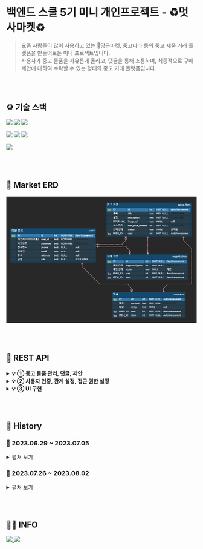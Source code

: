 # **백엔드 스쿨 5기 미니 개인프로젝트 - ♻️멋사마켓♻️**


> 요즘 사람들이 많이 사용하고 있는 🥕당근마켓, 중고나라 등의 중고 제품 거래 플랫폼을 만들어보는 미니 프로젝트입니다.<br>사용자가 중고 물품을 자유롭게 올리고, 댓글을 통해 소통하며, 최종적으로 구매 제안에 대하여 수락할 수 있는 형태의 중고 거래 플랫폼입니다.

<br><br>
## ⚙ 기술 스택
<p>
<img src="https://img.shields.io/badge/Java_17-007396?style=flat&logo=OpenJDK&logoColor=white">
<img src="https://img.shields.io/badge/gradle_8.1.1-02303A?style=flat&logo=gradle&logoColor=white">
<img src="https://img.shields.io/badge/SQLite_3.41.2.2-003B57?style=flat&logo=SQLite&logoColor=white">
</p>
<p>
<img src="https://img.shields.io/badge/Spring_6.0.10-6DB33F?style=flat&logo=Spring&logoColor=white">
<img src="https://img.shields.io/badge/springboot_3.1.1-6DB33F?style=flat&logo=springboot&logoColor=white">
<img src="https://img.shields.io/badge/springsecurity_6.1.1-6DB33F?style=flat&logo=springsecurity&logoColor=white">
</p>
<img src="https://img.shields.io/badge/thymeleaf_3.1.1-005F0F?style=flat&logo=thymeleaf&logoColor=white">

<br><br>

## 📅 Market ERD
![market_ERD](readme_img/erd.png)

<br><br>

## 📁 REST API
<details>
<summary><b>💡 ① 중고 물품 관리, 댓글, 제안</b></summary>

### 1. 물품 관리
<details>
<summary><b><u>중고 물품 관리 API</u></b></summary>

**✅ 표시: 로그인 시 JWT 발급 → Auth(Type=Bearer Token): JWT 입력**

<details><summary> 1. POST /items ✅</summary>

Request Body:
```json
{
    "title": "중고 맥북 팝니다",
    "description": "2019년 맥북 프로 13인치 모델입니다",
    "minPriceWanted": 1000000
}
```

Response Body:

![create_item](readme_img/r1.png)

</details>

<details><summary> 2. GET /items?page={page}&limit={limit} </summary>

Response Body:

![viewall_item](readme_img/r2.png)

</details>

<details><summary> 3. GET /items/{itemId} </summary>

Response Body:

![viewone_item](readme_img/r3.png)

</details>


<details><summary> 4. PUT /items/{itemId} ✅</summary>

Request Body:
```json
{
    "title": "응 안팔아",
    "description": "걍 내가 쓸꺼야",
    "minPriceWanted": 5000000
}
```

Response Body:

![update_item](readme_img/r4.png)

</details>


<details><summary> 5. PUT /items/{itemId}/image ✅</summary>

Request Body & Response Body:

![image_item](readme_img/r5.png)

</details>
<details><summary> 6. DELETE /items/{itemId} ✅</summary>

Response Body:

![delete_item](readme_img/r6.png)

</details>
<br>

[📁 **REST API 돌아가기**](#-rest-api)

</details>

### 2. 물품 댓글
<details>
<summary><b><u>중고 물품 댓글 API</u></b></summary>

**✅ 표시: 로그인 시 JWT 발급 → Auth(Type=Bearer Token): JWT 입력**

<details><summary> 1. POST /items/{itemId}/comments ✅</summary>

Request Body:
```json
{
    "content": "할인 가능하신가요?"
}
```

Response Body:

![img](readme_img/c1.png)

</details>
<details><summary> 2. GET /items/{itemId}/comments?page=1 </summary>

Request Body:<br>
page 값을 파라미터로 10개 단위로 보여준다.

Response Body:

![img](readme_img/c2.png)

</details>
<details><summary> 3. PUT /items/{itemId}/comments/{commentId} ✅</summary>

Request Body:
```json
{
    "content": "1000000 정도면 고려 가능합니다"
}
```

Response Body:

![img](readme_img/c3.png)

</details>
<details><summary> 4. PUT /items/{itemId}/comments/{commentId}/reply ✅</summary>

Request Body:
```json
{
    "reply": "ㄴㄴ안됨"
}
```

Response Body:

![img](readme_img/c4.png)

</details>
<details><summary> 5. DELETE /items/{itemId}/comments/{commentId} ✅</summary>

Response Body:

![img](readme_img/c5.png)

</details>

<details><summary> 6. 답글은 물품 등록 작성자를 제외하고는 달 수 없다. ✅</summary>

![img](readme_img/c6.png)

</details>

<details><summary> 7. ROLE_ADMIN 권한이 있는 사용자는 물품 등록 작성자가 아니어도 댓글을 달 수 있다. ✅</summary>

![img](readme_img/c7.png)

</details>

<br>

[📁 **REST API 돌아가기**](#-rest-api)

</details>

### 3. 구매 제안
<details>
<summary><b><u>구매 제안 API</u></b></summary>

**✅ 표시: 로그인 시 JWT 발급 → Auth(Type=Bearer Token): JWT 입력**

<details><summary> 1. POST /items/{itemId}/proposals ✅</summary>

Request Body:
```json
{
    // 구매 제안을 올린 구매자
    "suggestedPrice": 1000000
}
```

Response Body:

![img](readme_img/p1.png)

</details>
<details><summary> 2. GET http://localhost:8080/items/1/proposal?page=1 ✅</summary>

Response Body:

**1) 중고 물품을 올린 판매자가 확인할 수 있는 page**
![img](readme_img/p2.png)
<br><br>

**2) 구매 제안을 올린 구매자가 확인할 수 있는 page**
![img](readme_img/p21.png)

</details>
<details><summary> 3. PUT /items/{itemId}/proposals/{proposalId} ✅</summary>

Request Body:
```json
{
    // 구매 제안을 올린 구매자
    "suggestedPrice": 7777777
}
```

Response Body:

![img](readme_img/p3.png)

</details>
<details><summary> 4. DELETE /items/{itemId}/proposals/{proposalId} ✅</summary>

Response Body:

![img](readme_img/p4.png)

</details>
<details><summary> 5. PUT /items/{itemId}/proposals/{proposalId} ✅</summary>

Request Body:
```json
{
    // 중고 물품을 올린 판매자
    "status": "거절" // "수락"도 가능
}
```

Response Body:

![img](readme_img/p5.png)

</details>
<details><summary> 6. PUT /items/{itemId}/proposals/{proposalId} ✅</summary>

Request Body:
```json
{
    // 구매 제안을 올린 구매자
    "status": "확정"
}
```

Response Body:

![img](readme_img/p6.png)

</details>

<details><summary> 7. 그 외 </summary>

**PUT /items/{itemId}/proposals/{proposalId}**

- 3번의 PUT(제안 가격 변경)의 경우 구매 제안 작성자만 수정이 가능하며, `status`가 "제안", `SuggestedPrice`가 null이 아닐 때만 작동한다.
- 5번의 PUT(수락, 거절)의 경우 물품 등록 작성자만 수정 가능하며, 상태가 수락, 거절이 되었을 경우 구매 제안 작성자는 글을 수정할 수 없다.
- 6번의 PUT(구매 확정)의 경우 구매 제안 작성자만 수정이 가능하며, 현재 "수락" 상태이고 Request로 받는 `status`가 "확정"이면 `status`는 "확정"으로 변한다.

    물품 등록 게시물 또한 "판매 완료"가 된다. 이 상태에서 게시물, 구매 제안을 지울 수 없다. 
    
    또한 자동으로 모든 구매제안은 "거절" 상태가 된다.
- `ROLE_ADMIN`의 권한을 가지고 있다면 구매 제안 API의 모든 기능을 사용할 수 있으며, "판매 완료" 상태가 되어도 수정이나 삭제가 가능하다.

</details>
<br>

[📁 **REST API 돌아가기**](#-rest-api)

</details>

<br>

</details>

<details>
<summary><b>💡 ② 사용자 인증, 관계 설정, 접근 권한 설정</b></summary>

### 1. 사용자 인증
<details>
<summary><b><u>로그인(토큰 발급), 회원가입 API</u></b></summary><br>

<details><summary> 1. POST /users/login </summary>

Request Body:
```json
{
  // ROLE_ADMIN 권한을 가진 TEST 계정 존재
  "userId": "운영자",
  "password": "asdf"
}
```

Response Body:

![POST /users/login](readme_img/log1.png)

</details>

<details><summary> 2. GET /users/login </summary>

Request Body:
```json
{
  // 회원가입
  "userId": "유저",
  "password": "asdf"
}
```

Response Body:

![GET /users/login_1](readme_img/log2.png)

DB:

![GET /users/login_2](readme_img/log3.png)

<br>

[📁 **REST API 돌아가기**](#-rest-api)

</details>

</details>

### 2. 관계 설정
<details>
<summary><b><u>ERD 수정 및 코드 수정 API</u></b></summary>

**1. 기존 Entity(Item, Comment, Proposal)의 writer, password 삭제 -> User Enitiy와 1:N 매핑**<br>
[📅 **Market ERD 참고**](#-market-erd)<br>

**2. ERD 변경에 의한 제대로 된 기능 작동을 위한 코드 수정**<br>[📁 **REST API - 💡 ① 중고 물품 관리, 댓글, 제안 참고**](#-rest-api)<br>

**3. 자세한 수정 사항**<br>
**ISSUE :** [2️⃣ DAY 2 / 관계 설정하기](https://github.com/likelion-backend-5th/Project_1_LimHyoungTaek/issues/6) 참고<br>
**PULL REQUEST :** [관계 설정 및 관계 변경으로 인한 코드 변경 #8](https://github.com/likelion-backend-5th/Project_1_LimHyoungTaek/pull/8) 참고

<br>

</details>


### 3. 접근 권한 설정
<details>
<summary><b><u>ROLE STATUS 추가</u></b></summary>

**1. Authentication 추가로 인한 등록(삭제, 변경 등), 조회를 사용자 정보에 따라 제한되거나 가능하게 변경**
 - `ROLE_ADMIN`, `ROLE_USER` 두 권한이 존재하며, `ROLE_ADMIN`은 [**💡 ① 중고 물품 관리, 댓글, 제안**](#-rest-api)의 모든 기능 사용 가능
 - `확정` 상태의 구매 제안을 삭제하는 등 제한되어 있는 기능도 사용할 수 있다.

**2. 자세한 수정 사항**<br>
**ISSUE :** [3️⃣ DAY 3/ 기능 접근 설정하기](https://github.com/likelion-backend-5th/Project_1_LimHyoungTaek/issues/7) 참고<br>
<br><br>
[📁 **REST API 돌아가기**](#-rest-api)

</details>


<br>

</details>

<details>
<summary><b>💡 ③ UI 구현</b></summary>

[//]: # (<summary><b>💡 ③ 채팅, UI 구현, 인증 서버 분리</b></summary>)



</details>

<br><br>

## 📜 History 

### 📆 2023.06.29 ~ 2023.07.05
<details>
<summary>펼쳐 보기</summary>

<details>
<summary>✨ <b>2023-06-29</b>: Repository 생성, DTO 추가, SalesItem MVC 구조</summary>

---
### 2023-06-29
**Create**: Git Repository - 'MiniProject_Basic_LimHyoungTaek'<br>

> ### dependencies
>   - Spring Web
>   - Spring Boot DevTools
>   - Spring Data JPA
>   - Lombok
>   - Sqlite

**Add**:
> - DTO(SalesItem, Negotiation, Comment)
> - Controller, repository, entity, service associated (with SalesItem)
---
</details>



<details>
<summary>✨ <b>2023-06-30</b>: ResponseDTO 추가, TODO 구현</summary>

---
### 2023-06-30
**Add**:
> - DTO(ResponseDto)

<br>

**TODO**:
> POST /items<br>
> GET /items?page={page}&limit={limit}<br>
> GET /items/{itemId}<br>
> PUT /items/{itemId}<br>
> DELETE /items/{itemId}<br>
---
</details>



<details>
<summary>✨ <b>2023-07-01</b>: TODO [ PUT /items/{itemId}/image ] 구현</summary>

---
### 2023-07-01
**TODO**:
> PUT /items/{itemId}/image
---
</details>



<details>
<summary>✨ <b>2023-07-03</b>: DAY 1 / 중고 물품 관리 요구사항, 중고 물품 댓글 MVC 구조</summary>

---
### 2023-07-03

<details>
<summary><u><b>DAY 1 / 중고 물품 관리 요구사항</b></u></summary>

**1️⃣ <u>[POST] /items</u>**<br>
`ItemController.create()`, `ItemService.createItem()`<br>: 누구든지 중고 거래를 목적으로 물품에 대한 정보를 등록할 수 있다.<br>

`ItemEntity - @NotNull`<br>: 이때 반드시 포함되어야 하는 내용은 **제목, 설명, 최소 가격, 작성자**이다.<br>

`ItemService.validPW()`<br>: 또한 사용자가 물품을 등록할 때, 비밀번호 항목을 추가해서 등록한다.<br>

`ItemService.createItem()`<br>: 최초로 물품이 등록될 때, 중고 물품의 상태는 **판매중** 상태가 된다.<br>

<br><br>

**2️⃣ <u>[GET] /items?page={page}&limit={limit}</u>**<br>
`ItemService.readItemsPaged()`, `Return Type Page<ItemPageInfoDto>`<br>: 등록된 물품 정보는 누구든지 열람할 수 있다.<br> 페이지 단위 조회가 가능하다.<br>

`ItemController.readAll()`, `ItemController.readOne()`<br>: 전체 조회, 단일 조회 모두 가능하다.<br>

<br><br>

**3️⃣ <u>[GET] /items/{itemId}</u>**<br>
`ItemController.readOne()`<br>: 전체 조회, 단일 조회 모두 가능하다.<br>

<br><br>

**4️⃣ <u>[PUT] /items/{itemId}</u>**<br>
`ItemController.update()`, `ItemService.updateItem()`<br>: 등록된 물품 정보는 수정이 가능하다.
<br>

`ItemService.validPW()`<br>: 이때, 물품이 등록될 때 추가한 비밀번호를 첨부해야 한다.

<br><br>

**5️⃣ <u>[DELETE] /items/{itemId}</u>**<br>
`ItemController.delete()`, `ItemService.deleteItem()`<br>: 등록된 물품 정보는 삭제가 가능하다.<br>

`ItemService.validPW()`<br>: 이때, 물품이 등록될 때 추가한 비밀번호를 첨부해야 한다.

<br><br>

**6️⃣ <u>[PUT] /items/{itemId}/image</u>**<br>
`ItemController.uploadImage()`, `ItemService.uploadItemImage()`<br>: 등록된 물품 정보에 이미지를 첨부할 수 있다.<br>

`ItemService.validPW()`<br>: 이때, 물품이 등록될 때 추가한 비밀번호를 첨부해야 한다.

<br><br>

**7️⃣ <u>그 외 추가 및 수정사항</u>**<br>
`getItemById()`<br>: 해당하는 ID가 없을 경우, Not Found 예외 처리하는 과정을 메서드로 분리<br>

`validPW()`<br>: Password를 검사하는 부분을 메서드로 분리<br>

`ResponseDto`<br>: Controller의 Return Type을 ResponseDto로 수정 후 ResponseBody 출력 형식 message로 변경<br>

`ContentinfoDto`<br>: `ItemController.readOne()`에서 title, description, minPriceWanted, status만 보이게 Dto 설정<br>

`PageinfoDto`<br>: `ItemController.readAll()`에서 id, title, description, minPriceWanted, status만 보이게 Dto 설정<br>
imageUrl -> add @JsonInclude(JsonInclude.Include.NON_NULL) Null 값 일때 미출력<br>

<br>
</details>



<details>
<summary><u><b>중고 물품 댓글 MVC 구조</b></u></summary>

**Add**:
> - CommentController
> - CommentEntity
> - CommentRepository
> - CommentService

<br>

**TODO**:
> POST /items/{itemId}/comments<br>
> GET /items/{itemId}/comments<br>
> PUT /items/{itemId}/comments/{commentId}<br>
> PUT /items/{itemId}/comments/{commentId}/reply<br>
> DELETE /items/{itemId}/comments/{commentId}<br>

</details>

---
</details>



<details>
<summary>✨ <b>2023-07-04</b>: DAY 2 / 중고 물품 댓글 요구사항</summary>

---
### 2023-07-04
**1️⃣ <u>[POST] /items/{itemId}/comments</u>**<br>
`CommentController.createComment()`, `CommentService.postComment()`<br>: 등록된 물품에 대한 질문을 위하여 댓글을 등록할 수 있다.<br>

`CommentEntity - @NotNull`<br>: 이때 반드시 포함되어야 하는 내용은 대상 물품, 댓글 내용, 작성자이다.<br>

`PasswordValidatable.validatePassword()`, `CommentEntity - @Override`<br>: 또한 댓글을 등록할 때, 비밀번호 항목을 추가해서 등록한다.<br>

<br><br>

**2️⃣ <u>[GET] /items/{itemId}/comments</u>**<br>
`CommentController.readAllComment()`, `CommentService.getCommentsPaged()`<br>: 등록된 댓글은 누구든지 열람할 수 있다.<br>

`CommentService.getCommentsPaged()`, `Return Type Page<CommentPageInfoDto>`<br>: 페이지 단위 조회가 가능하다.<br>

<br><br>

**3️⃣ <u>[PUT] /items/{itemId}/comments/{commentId}</u>**<br>
`CommentController.updateComment()`, `CommentService.modifiedComment()`<br>: 등록된 댓글은 수정이 가능하다.<br>

`PasswordValidatable.validatePassword()`, `CommentEntity - @Override`<br>: 이때, 댓글이 등록될 때 추가한 비밀번호를 첨부해야 한다.<br>

<br><br>

**4️⃣ <u>[DELETE] /items/{itemId}/comments/{commentId}</u>**<br>
`CommentController.delete()`, `CommentService.deleteComment()`<br>: 등록된 댓글은 삭제가 가능하다.<br>
`PasswordValidatable.validatePassword()`, `CommentEntity - @Override`<br>: 이때, 댓글이 등록될 때 추가한 비밀번호를 첨부해야 한다.<br>

<br><br>

**5️⃣ <u>[PUT] /items/{itemId}/comments/{commentId}/reply</u>**<br>
`CommentPageInfoDto`<br>: 댓글에는 초기에 비워져 있는 **답글** 항목이 존재한다.<br> ↳ 그래서 다른 Column과 다르게 `@NotNull`을 붙이지 않았다. 대신 `imageUrl`의 `null` 값을 숨길 때 처럼 `@JsonInclude(JsonInclude.Include.NON_NULL)`을 붙였다.<br>

`CommentPageInfoDto`<br>: 답글은 댓글에 포함된 공개 정보이다.<br> ↳ 이 요구사항 때문에 위에서 언급한 `@JsonInclude(JsonInclude.Include.NON_NULL)`도 추가하지 않을까 하다가 `null` 값일 경우, 답글이 보이지 않는 경우가 더 많다고 생각해서 유지하였다.<br>

`CommentService.modifiedReply()`<br>: 만약 댓글이 등록된 대상 물품을 등록한 사람일 경우, 물품을 등록할 때 사용한 비밀번호를 첨부할 경우 답글 항목을 수정할 수 있다.<br>
↳ 이 부분은 아래 토글을 열어 코드를 참고해주세요.

<details>
<summary>📄 <u>CommentService.java - modifiedReply()</u></summary>

```java
public class CommentService {
    private final ItemRepository itemRepository;
    private final ItemService itemService;
    private final CommentRepository commentRepository;

    // Post, Modifying Reply
    public void modifiedReply(Long commentId, Long itemId, CommentDto comments) {
        CommentEntity commentEntity = validateCommentByItemId(commentId, itemId);
        ItemEntity itemEntity = itemService.getItemById(itemId);

        // 1. 답글 작성자 != 물품 등록 작성자 -> 예외 처리
        // 댓글에 답글을 달 수 있는 사용자는 물품 정보를 등록한 사용자 뿐
        if (!itemEntity.getWriter().equals(comments.getWriter()))
            throw new ResponseStatusException(HttpStatus.BAD_REQUEST);

        // 2. 물품 등록 작성자 == 답글 작성자 라는건 위의 예외에서 증명
        // 만약 댓글이 등록된 대상 물품을 등록한 사람일 경우
        // -> 물품 등록 == 댓글 == 답글 다 같은 작성자이다.
        if (commentEntity.getWriter().equals(comments.getWriter())) {
            // 물품을 등록할 때 사용한 비밀번호를 첨부할 경우 답글 항목을 수정할 수 있다.
            // 물품 등록 비밀번호 != 답글 비밀번호 -> 예외 처리
            itemEntity.validatePassword(comments.getPassword());
        }
        // Save Reply
        commentEntity.setReply(comments.getReply());
        CommentDto.fromEntity(commentRepository.save(commentEntity));
    }
}
```
</details>

<br><br>

**6️⃣ <u>그 외 추가 및 수정사항</u>**<br>
`PageinfoDto`<br>: `ItemPageInfoDto`, `CommentPageInfoDto`로 구분을 위해 자세하게 이름 설정<br> `dto/mapping`으로 경로 설정

`PasswordValidatable`<br>: `validPW`를 `ItemEntity`와 `CommentEntity`에서 받을 수 있게 `interface`로 변경<br> 각 `Entity`에서 `implements PasswordValidatable`하고 난 후, `@Override`할 수 있게 변경

`CommentService - validateCommentByItemId()`<br>: 각 메서드마다 요청 댓글 유무, 대상 댓글이 대상 게시글의 댓글인지 확인하는 과정이 겹쳐서 따로 분리<br>

---
<br>
</details>




<details>
<summary>✨ <b>2023-07-04</b>: DAY 3 / 구매 제안 기본 CRUD 구조 생성</summary>

---
### 2023-07-04

**구매 제안 기본 CRUD 구조 생성**

**Add**:
> - ProposalController
> - ProposalEntity
> - ProposalRepository
> - ProposalService
> - ProposalPageInfoDto

<br>

**TODO**:
> POST /items/{itemId}/proposal<br>
> GET /items/{itemId}/proposals?writer=Lim123&password=qwerty1234&page=1<br>
> PUT /items/{itemId}/proposals/{proposalId}<br>
> DELETE /items/{itemId}/proposals/{proposalId}<br>
> PUT /items/{itemId}/proposals/{proposalId}<br>

---
<br>
</details>


<details>
<summary>✨ <b>2023-07-05</b>: DAY 3 / 구매 제안 요구사항</summary>

---
### 2023-07-05

**중고 물품 댓글 MVC 구조**

**1️⃣ <u>[POST] /items/{itemId}/proposals</u>**<br>
`ProposalController.createProposal()`, `ProposalService.postOffer()`<br>: 등록된 물품에 대하여 구매 제안을 등록할 수 있다.<br>

`NegotiationDto - @NotNull`<br>: 이때 반드시 포함되어야 하는 내용은 대상 물품, 제안 가격, 작성자이다.<br> 참고로 이전에 Entity에 붙어있던 `@NotNull`은 다 Dto로 이동함.<br>

`PasswordValidatable.validatePassword()`, `ProposalEntity - @Override`<br>: 또한 구매 제안을 등록할 때, 비밀번호 항목을 추가해서 등록한다.<br>

`ProposalService.postOffer() - newProposal.setStatus("제안");`<br>: 구매 제안이 등록될 때, 제안의 상태는 제안 상태가 된다.<br>

<br><br>

**2️⃣ <u>[GET] /items/{itemId}/proposal?writer=lim123&password=1qaz2wsx&page=1</u>**<br>
`ProposalController.readAllProposal()`<br>: 구매 제안은 대상 물품의 주인과 등록한 사용자만 조회할 수 있다.<br>

`ProposalService.findPagedOffer()`, `ProposalRepository.findAll()`<br>: 대상 물품의 주인은, 대상 물품을 등록할 때 사용한 작성자와 비밀번호를 첨부해야 한다.<br>이때 물품에 등록된 모든 구매 제안이 확인 가능하다.<br>

`ProposalService.findPagedOffer()`, `ProposalRepository.findAllByItemIdAndWriter()`<br>: 등록한 사용자는, 조회를 위해서 자신이 사용한 작성자와 비밀번호를 첨부해야 한다. <br>이때 자신이 등록한 구매 제안만 확인이 가능하다.<br>

`ProposalService.findPagedOffer()`<br>: 페이지 기능을 지원한다.<br>

<br><br>

**3️⃣ <u>[PUT] /items/{itemId}/proposals/{proposalId}</u>**<br>

**1. 구매 제안 작성자의 가격 수정**<br>
`ProposalController.updateProposal()`, `ProposalService.putUpdateOffer()`<br>: 등록된 제안은 수정이 가능하다.<br>

`PasswordValidatable.validatePassword()`, `ProposalEntity - @Override`<br>: 이때, 제안이 등록될때 추가한 작성자와 비밀번호를 첨부해야 한다.<br>

<br><br>

**2. 물품 등록자의 구매 제안 수락, 거절 상태 변경**<br>
`ProposalService.{putUpdateOffer(), acceptRejectOffer()}`<br>: 대상 물품의 주인은 구매 제안을 수락할 수 있다. <br>또한, 대상 물품의 주인은 구매 제안을 거절할 수 있다. 각각 구매 제안의 상태는 수락/거절이 된다.<br>

`PasswordValidatable.validatePassword()`, `ProposalEntity - @Override`<br>: 이때, 제안이 등록될때 추가한 작성자와 비밀번호를 첨부해야 한다.<br>

<br><br>

**3. 구매 제안 작성자의 구매 확정 상태 변경**<br>
`ProposalService.putUpdateOffer()` - `2) 현재 "수락" 상태 & Request "확정" 상태 -> 판매 완료` 부분<br>
<br>1) 구매 제안을 등록한 사용자는, 자신이 등록한 제안이 수락 상태일 경우, 구매 확정을 할 수 있다.<br>
<br>2) 이때 구매 제안의 상태는 확정 상태가 된다.<br>
<br>3) 구매 제안이 확정될 경우, 대상 물품의 상태는 판매 완료가 된다.<br>참고로 확정, 판매 완료 상태의 구매 제안과 게시물은 작성자일지라도 삭제하지 못한다.<br>

`ProposalService.putUpdateOffer()` 작성자 확인 부분,<br>`PasswordValidatable.validatePassword()`, `ProposalEntity - @Override` 비밀번호 확인 부분<br>: 이를 위해서 제안을 등록할 때 사용한 작성자와 비밀번호를 첨부해야 한다.<br>

<br><br>

**4️⃣ <u>[DELETE] /items/{itemId}/proposals/{proposalId}</u>**<br>
`ProposalController.delete()`, `ProposalService.deleteOffer()`<br>: 등록된 제안은 수정이 가능하다.<br>

`PasswordValidatable.validatePassword()`, `ProposalEntity - @Override`<br>: 이때, 제안이 등록될때 추가한 작성자와 비밀번호를 첨부해야 한다.<br>

<br>
</details>

</details>

### 📆 2023.07.26 ~ 2023.08.02
<details>
<summary>펼쳐 보기</summary>

<details>
<summary>✨ <b>2023-07-26</b>: DAY 1 / 사용자 인증</summary>

`Milestones`: [1️⃣ **DAY 1 / 인증 만들기**](https://github.com/likelion-backend-5th/Project_1_LimHyoungTaek/milestone/1?closed=1)<br>
`Issues`:<br>
- [DAY 1 / 인증 만들기 #1](https://github.com/likelion-backend-5th/Project_1_LimHyoungTaek/issues/1)
- [1. 회원가입 기능 구현 #3](https://github.com/likelion-backend-5th/Project_1_LimHyoungTaek/issues/3)
- [2. 로그인 기능 구현 #2](https://github.com/likelion-backend-5th/Project_1_LimHyoungTaek/issues/2)
- [3. JWT 발급 및 서비스 #5](https://github.com/likelion-backend-5th/Project_1_LimHyoungTaek/issues/5)
- [4. Entity 관련 수정 #4](https://github.com/likelion-backend-5th/Project_1_LimHyoungTaek/issues/4)

<br>

</details>

<details>
<summary>✨ <b>2023-07-27</b>: DAY 2 / 관계 설정</summary>

`Milestones`: [2️⃣ **DAY 2 / 관계 설정하기**](https://github.com/likelion-backend-5th/Project_1_LimHyoungTaek/milestone/2?closed=1)<br>
`Issues`: [DAY 2 / 관계 설정하기 #6](https://github.com/likelion-backend-5th/Project_1_LimHyoungTaek/issues/6)<br>
`Pull Requests`: [관계 설정 및 관계 변경으로 인한 코드 변경 #8](https://github.com/likelion-backend-5th/Project_1_LimHyoungTaek/pull/8)

<br>

</details>

<details>
<summary>✨ <b>2023-07-28</b>: DAY 3 / 기능 접근 권한 설정</summary>

`Milestones`: [3️⃣ **DAY 3/ 기능 접근 설정하기**](https://github.com/likelion-backend-5th/Project_1_LimHyoungTaek/milestone/3?closed=1)<br>
`Issues`: [DAY 3 / 기능에 대한 접근 권한 설정 #7](https://github.com/likelion-backend-5th/Project_1_LimHyoungTaek/issues/7)<br>
`Pull Requests`: [관계 설정 및 관계 변경으로 인한 코드 변경 #8](https://github.com/likelion-backend-5th/Project_1_LimHyoungTaek/pull/8)<br>
`Commits`:<br>
- Role 부여 후 Status(ADMIN, USER) 추가<br>
  [feat: Role(status) 추가 -> enum으로 생성](https://github.com/likelion-backend-5th/Project_1_LimHyoungTaek/commit/e93a45ca80907765e73ce07dbbdbdf61c95f0bdd)
- `ROLE_ADMIN` 권한일 경우 프로젝트의 모든 기능 사용 가능
- `확정` 상태의 구매 제안 삭제 등 제한된 기능 사용 가능<br>
  [feat: ROLE_ADMIN의 경우 모든 기능을 수행할 수 있게 수정](https://github.com/likelion-backend-5th/Project_1_LimHyoungTaek/commit/b950e21e20be3cf3bc5ff5d207ad5fe15d69e226)

<br>

</details>

<details>
<summary>✨ <b>2023-07-31</b>: DAY 4 / UI 구현</summary>

</details>

<details>
<summary>✨ <b>2023-08-01</b>: DAY 5 / 채팅 구현</summary>

</details>

<details>
<summary>✨ <b>2023-08-02</b>: DAY 6 / 인증 서버 분리</summary>

</details>

</details>

<br><br>

## 🙍‍♂️ INFO
<a href="https://github.com/Oh3gwnn">
  <img src="https://img.shields.io/badge/github-181717?style=for-the-badge&logo=github&logoColor=white">
</a>
<a href="https://takethat.tistory.com/">
  <img src="https://img.shields.io/badge/tistory-FD5F07?style=for-the-badge&logo=tistory&logoColor=white">
</a>